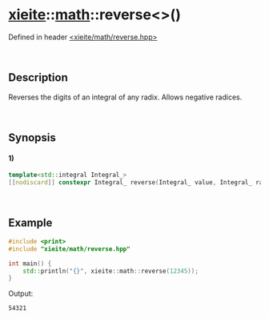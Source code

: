 # [xieite](../../xieite.md)\:\:[math](../../math.md)\:\:reverse\<\>\(\)
Defined in header [<xieite/math/reverse.hpp>](../../../include/xieite/math/reverse.hpp)

&nbsp;

## Description
Reverses the digits of an integral of any radix. Allows negative radices.

&nbsp;

## Synopsis
#### 1)
```cpp
template<std::integral Integral_>
[[nodiscard]] constexpr Integral_ reverse(Integral_ value, Integral_ radix = 10) noexcept;
```

&nbsp;

## Example
```cpp
#include <print>
#include "xieite/math/reverse.hpp"

int main() {
    std::println("{}", xieite::math::reverse(12345));
}
```
Output:
```
54321
```
